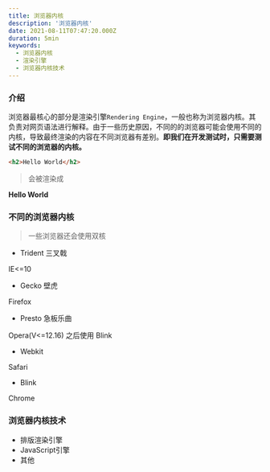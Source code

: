 ```yaml
---
title: 浏览器内核
description: '浏览器内核'
date: 2021-08-11T07:47:20.000Z
duration: 5min
keywords:
  - 浏览器内核
  - 渲染引擎
  - 浏览器内核技术
---
```


### 介绍

浏览器最核心的部分是渲染引擎`Rendering Engine`，一般也称为浏览器内核。其负责对网页语法进行解释。由于一些历史原因，不同的的浏览器可能会使用不同的内核，导致最终渲染的内容在不同浏览器有差别。**即我们在开发测试时，只需要测试不同的浏览器的内核。**

```html
<h2>Hello World</h2>
```

> 会被渲染成

**Hello World**

### 不同的浏览器内核

> 一些浏览器还会使用双核

- Trident 三叉戟

IE\<=10

- Gecko 壁虎

Firefox

- Presto 急板乐曲

Opera(V\<=12.16) 之后使用 Blink

- Webkit

Safari

- Blink

Chrome

### 浏览器内核技术

- 排版渲染引擎
- JavaScript引擎
- 其他
